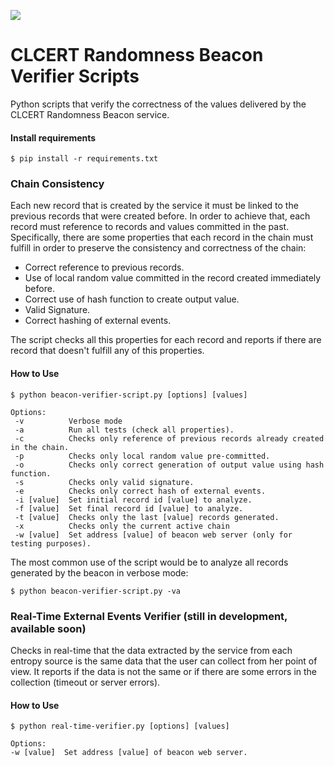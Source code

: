 ![](https://www.clcert.cl/img/logo-clcert.png)

# CLCERT Randomness Beacon Verifier Scripts

Python scripts that verify the correctness of the values delivered by the CLCERT Randomness Beacon service.

#### Install requirements

`$ pip install -r requirements.txt`


### Chain Consistency

Each new record that is created by the service it must be linked to the previous records that were created before. In order to achieve that, each record must reference to records and values committed in the past. Specifically, there are some properties that each record in the chain must fulfill in order to preserve the consistency and correctness of the chain:
* Correct reference to previous records.
* Use of local random value committed in the record created immediately before.
* Correct use of hash function to create output value.
* Valid Signature.
* Correct hashing of external events.

The script checks all this properties for each record and reports if there are record that doesn't fulfill any of this properties.

#### How to Use

```
$ python beacon-verifier-script.py [options] [values]

Options:
 -v          Verbose mode
 -a          Run all tests (check all properties).
 -c          Checks only reference of previous records already created in the chain.
 -p          Checks only local random value pre-committed.
 -o          Checks only correct generation of output value using hash function.
 -s          Checks only valid signature.
 -e          Checks only correct hash of external events.
 -i [value]  Set initial record id [value] to analyze.
 -f [value]  Set final record id [value] to analyze.
 -t [value]  Checks only the last [value] records generated.
 -x          Checks only the current active chain
 -w [value]  Set address [value] of beacon web server (only for testing purposes).
```

The most common use of the script would be to analyze all records generated by the beacon in verbose mode:

`$ python beacon-verifier-script.py -va`

### Real-Time External Events Verifier (still in development, available soon)

Checks in real-time that the data extracted by the service from each entropy source is the same data that the user can collect from her point of view. It reports if the data is not the same or if there are some errors in the collection (timeout or server errors).

#### How to Use

```
$ python real-time-verifier.py [options] [values]

Options:
-w [value]  Set address [value] of beacon web server.
```



